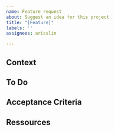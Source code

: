 ```yaml
---
name: Feature request
about: Suggest an idea for this project
title: "[Feature]"
labels: ''
assignees: arisslin

---
```


## Context

## To Do

## Acceptance Criteria

## Ressources
